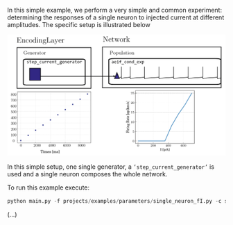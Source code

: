 In this simple example, we perform a very simple and common experiment: determining the responses
of a single neuron to injected current at different amplitudes. The specific setup is illustrated below

![alt-text](/images/example1-01.png)

In this simple setup, one single generator, a `’step_current_generator’` is used and a single neuron composes the whole network.

To run this example execute:

```python
python main.py -f projects/examples/parameters/single_neuron_fI.py -c single_neuron_fIcurve --extra plot=True display=True save=True
```

(...)